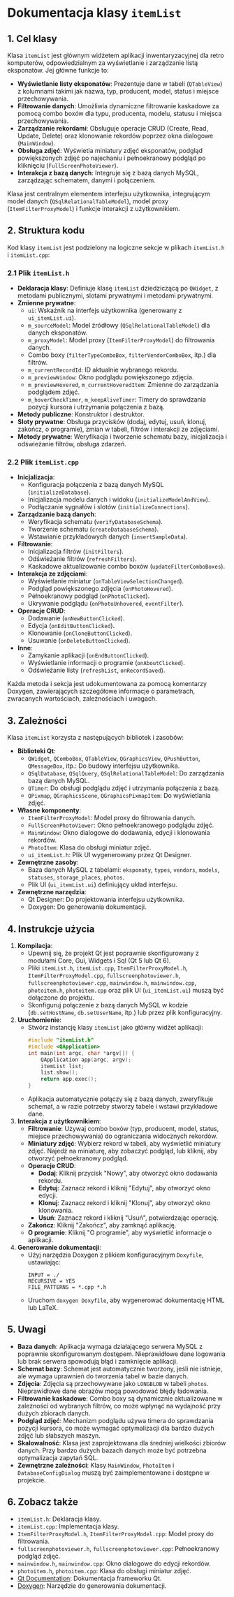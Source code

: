 # Dokumentacja klasy `itemList`

## 1. Cel klasy
Klasa `itemList` jest głównym widżetem aplikacji inwentaryzacyjnej dla retro komputerów, odpowiedzialnym za wyświetlanie i zarządzanie listą eksponatów. Jej główne funkcje to:
- **Wyświetlanie listy eksponatów**: Prezentuje dane w tabeli (`QTableView`) z kolumnami takimi jak nazwa, typ, producent, model, status i miejsce przechowywania.
- **Filtrowanie danych**: Umożliwia dynamiczne filtrowanie kaskadowe za pomocą combo boxów dla typu, producenta, modelu, statusu i miejsca przechowywania.
- **Zarządzanie rekordami**: Obsługuje operacje CRUD (Create, Read, Update, Delete) oraz klonowanie rekordów poprzez okna dialogowe (`MainWindow`).
- **Obsługa zdjęć**: Wyświetla miniatury zdjęć eksponatów, podgląd powiększonych zdjęć po najechaniu i pełnoekranowy podgląd po kliknięciu (`FullScreenPhotoViewer`).
- **Interakcja z bazą danych**: Integruje się z bazą danych MySQL, zarządzając schematem, danymi i połączeniem.

Klasa jest centralnym elementem interfejsu użytkownika, integrującym model danych (`QSqlRelationalTableModel`), model proxy (`ItemFilterProxyModel`) i funkcje interakcji z użytkownikiem.

## 2. Struktura kodu
Kod klasy `itemList` jest podzielony na logiczne sekcje w plikach `itemList.h` i `itemList.cpp`:

### 2.1 Plik `itemList.h`
- **Deklaracja klasy**: Definiuje klasę `itemList` dziedziczącą po `QWidget`, z metodami publicznymi, slotami prywatnymi i metodami prywatnymi.
- **Zmienne prywatne**:
  - `ui`: Wskaźnik na interfejs użytkownika (generowany z `ui_itemList.ui`).
  - `m_sourceModel`: Model źródłowy (`QSqlRelationalTableModel`) dla danych eksponatów.
  - `m_proxyModel`: Model proxy (`ItemFilterProxyModel`) do filtrowania danych.
  - Combo boxy (`filterTypeComboBox`, `filterVendorComboBox`, itp.) dla filtrów.
  - `m_currentRecordId`: ID aktualnie wybranego rekordu.
  - `m_previewWindow`: Okno podglądu powiększonego zdjęcia.
  - `m_previewHovered`, `m_currentHoveredItem`: Zmienne do zarządzania podglądem zdjęć.
  - `m_hoverCheckTimer`, `m_keepAliveTimer`: Timery do sprawdzania pozycji kursora i utrzymania połączenia z bazą.
- **Metody publiczne**: Konstruktor i destruktor.
- **Sloty prywatne**: Obsługa przycisków (dodaj, edytuj, usuń, klonuj, zakończ, o programie), zmian w tabeli, filtrów i interakcji ze zdjęciami.
- **Metody prywatne**: Weryfikacja i tworzenie schematu bazy, inicjalizacja i odświeżanie filtrów, obsługa zdarzeń.

### 2.2 Plik `itemList.cpp`
- **Inicjalizacja**:
  - Konfiguracja połączenia z bazą danych MySQL (`initializeDatabase`).
  - Inicjalizacja modelu danych i widoku (`initializeModelAndView`).
  - Podłączanie sygnałów i slotów (`initializeConnections`).
- **Zarządzanie bazą danych**:
  - Weryfikacja schematu (`verifyDatabaseSchema`).
  - Tworzenie schematu (`createDatabaseSchema`).
  - Wstawianie przykładowych danych (`insertSampleData`).
- **Filtrowanie**:
  - Inicjalizacja filtrów (`initFilters`).
  - Odświeżanie filtrów (`refreshFilters`).
  - Kaskadowe aktualizowanie combo boxów (`updateFilterComboBoxes`).
- **Interakcja ze zdjęciami**:
  - Wyświetlanie miniatur (`onTableViewSelectionChanged`).
  - Podgląd powiększonego zdjęcia (`onPhotoHovered`).
  - Pełnoekranowy podgląd (`onPhotoClicked`).
  - Ukrywanie podglądu (`onPhotoUnhovered`, `eventFilter`).
- **Operacje CRUD**:
  - Dodawanie (`onNewButtonClicked`).
  - Edycja (`onEditButtonClicked`).
  - Klonowanie (`onCloneButtonClicked`).
  - Usuwanie (`onDeleteButtonClicked`).
- **Inne**:
  - Zamykanie aplikacji (`onEndButtonClicked`).
  - Wyświetlanie informacji o programie (`onAboutClicked`).
  - Odświeżanie listy (`refreshList`, `onRecordSaved`).

Każda metoda i sekcja jest udokumentowana za pomocą komentarzy Doxygen, zawierających szczegółowe informacje o parametrach, zwracanych wartościach, zależnościach i uwagach.

## 3. Zależności
Klasa `itemList` korzysta z następujących bibliotek i zasobów:
- **Biblioteki Qt**:
  - `QWidget`, `QComboBox`, `QTableView`, `QGraphicsView`, `QPushButton`, `QMessageBox`, itp.: Do budowy interfejsu użytkownika.
  - `QSqlDatabase`, `QSqlQuery`, `QSqlRelationalTableModel`: Do zarządzania bazą danych MySQL.
  - `QTimer`: Do obsługi podglądu zdjęć i utrzymania połączenia z bazą.
  - `QPixmap`, `QGraphicsScene`, `QGraphicsPixmapItem`: Do wyświetlania zdjęć.
- **Własne komponenty**:
  - `ItemFilterProxyModel`: Model proxy do filtrowania danych.
  - `FullScreenPhotoViewer`: Okno pełnoekranowego podglądu zdjęć.
  - `MainWindow`: Okno dialogowe do dodawania, edycji i klonowania rekordów.
  - `PhotoItem`: Klasa do obsługi miniatur zdjęć.
  - `ui_itemList.h`: Plik UI wygenerowany przez Qt Designer.
- **Zewnętrzne zasoby**:
  - Baza danych MySQL z tabelami: `eksponaty`, `types`, `vendors`, `models`, `statuses`, `storage_places`, `photos`.
  - Plik UI (`ui_itemList.ui`) definiujący układ interfejsu.
- **Zewnętrzne narzędzia**:
  - Qt Designer: Do projektowania interfejsu użytkownika.
  - Doxygen: Do generowania dokumentacji.

## 4. Instrukcje użycia
1. **Kompilacja**:
   - Upewnij się, że projekt Qt jest poprawnie skonfigurowany z modułami Core, Gui, Widgets i Sql (Qt 5 lub Qt 6).
   - Pliki `itemList.h`, `itemList.cpp`, `ItemFilterProxyModel.h`, `ItemFilterProxyModel.cpp`, `fullscreenphotoviewer.h`, `fullscreenphotoviewer.cpp`, `mainwindow.h`, `mainwindow.cpp`, `photoitem.h`, `photoitem.cpp` oraz plik UI (`ui_itemList.ui`) muszą być dołączone do projektu.
   - Skonfiguruj połączenie z bazą danych MySQL w kodzie (`db.setHostName`, `db.setUserName`, itp.) lub przez plik konfiguracyjny.
2. **Uruchomienie**:
   - Stwórz instancję klasy `itemList` jako główny widżet aplikacji:
     ```cpp
     #include "itemList.h"
     #include <QApplication>
     int main(int argc, char *argv[]) {
         QApplication app(argc, argv);
         itemList list;
         list.show();
         return app.exec();
     }
     ```
   - Aplikacja automatycznie połączy się z bazą danych, zweryfikuje schemat, a w razie potrzeby stworzy tabele i wstawi przykładowe dane.
3. **Interakcja z użytkownikiem**:
   - **Filtrowanie**: Używaj combo boxów (typ, producent, model, status, miejsce przechowywania) do ograniczania widocznych rekordów.
   - **Miniatury zdjęć**: Wybierz rekord w tabeli, aby wyświetlić miniatury zdjęć. Najedź na miniaturę, aby zobaczyć podgląd, lub kliknij, aby otworzyć pełnoekranowy podgląd.
   - **Operacje CRUD**:
     - **Dodaj**: Kliknij przycisk "Nowy", aby otworzyć okno dodawania rekordu.
     - **Edytuj**: Zaznacz rekord i kliknij "Edytuj", aby otworzyć okno edycji.
     - **Klonuj**: Zaznacz rekord i kliknij "Klonuj", aby otworzyć okno klonowania.
     - **Usuń**: Zaznacz rekord i kliknij "Usuń", potwierdzając operację.
   - **Zakończ**: Kliknij "Zakończ", aby zamknąć aplikację.
   - **O programie**: Kliknij "O programie", aby wyświetlić informacje o aplikacji.
4. **Generowanie dokumentacji**:
   - Użyj narzędzia Doxygen z plikiem konfiguracyjnym `Doxyfile`, ustawiając:
     ```
     INPUT = ./
     RECURSIVE = YES
     FILE_PATTERNS = *.cpp *.h
     ```
   - Uruchom `doxygen Doxyfile`, aby wygenerować dokumentację HTML lub LaTeX.

## 5. Uwagi
- **Baza danych**: Aplikacja wymaga działającego serwera MySQL z poprawnie skonfigurowanym dostępem. Nieprawidłowe dane logowania lub brak serwera spowodują błąd i zamknięcie aplikacji.
- **Schemat bazy**: Schemat jest automatycznie tworzony, jeśli nie istnieje, ale wymaga uprawnień do tworzenia tabel w bazie danych.
- **Zdjęcia**: Zdjęcia są przechowywane jako `LONGBLOB` w tabeli `photos`. Nieprawidłowe dane obrazów mogą powodować błędy ładowania.
- **Filtrowanie kaskadowe**: Combo boxy są dynamicznie aktualizowane w zależności od wybranych filtrów, co może wpłynąć na wydajność przy dużych zbiorach danych.
- **Podgląd zdjęć**: Mechanizm podglądu używa timera do sprawdzania pozycji kursora, co może wymagać optymalizacji dla bardzo dużych zdjęć lub słabszych maszyn.
- **Skalowalność**: Klasa jest zaprojektowana dla średniej wielkości zbiorów danych. Przy bardzo dużych bazach danych może być potrzebna optymalizacja zapytań SQL.
- **Zewnętrzne zależności**: Klasy `MainWindow`, `PhotoItem` i `DatabaseConfigDialog` muszą być zaimplementowane i dostępne w projekcie.

## 6. Zobacz także
- `itemList.h`: Deklaracja klasy.
- `itemList.cpp`: Implementacja klasy.
- `ItemFilterProxyModel.h`, `ItemFilterProxyModel.cpp`: Model proxy do filtrowania.
- `fullscreenphotoviewer.h`, `fullscreenphotoviewer.cpp`: Pełnoekranowy podgląd zdjęć.
- `mainwindow.h`, `mainwindow.cpp`: Okno dialogowe do edycji rekordów.
- `photoitem.h`, `photoitem.cpp`: Klasa do obsługi miniatur zdjęć.
- [Qt Documentation](https://doc.qt.io): Dokumentacja frameworku Qt.
- [Doxygen](https://www.doxygen.nl): Narzędzie do generowania dokumentacji.